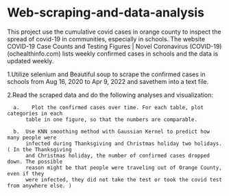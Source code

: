 # Web-scraping-and-data-analysis

This project use the cumulative covid cases in orange county to inspect the spread 
of covid-19 in communities, especially in schools. The website COVID-19 Case Counts
and Testing Figures | Novel Coronavirus (COVID-19) (ochealthinfo.com) lists weekly
confirmed cases in schools and the data is updated weekly. 

1.Utilize selenium and Beautiful soup to scrape the confirmed cases in schools from 
Aug 16, 2020 to Apr 9, 2022 and savethem into a text file. 

2.Read the scraped data and do the following analyses and visualization:

      a.	Plot the confirmed cases over time. For each table, plot categories in each
          table in one figure, so that the numbers are comparable.
          
      b.  Use KNN smoothing method with Gaussian Kernel to predict how many people were
          infected during Thanksgiving and Christmas holiday two holidays.( In the Thanksgiving
          and Christmas holiday, the number of confirmed cases dropped down. The possible
          reason might be that people were traveling out of Orange County, even if they
          were infected, they did not take the test or took the covid test from anywhere else. )

